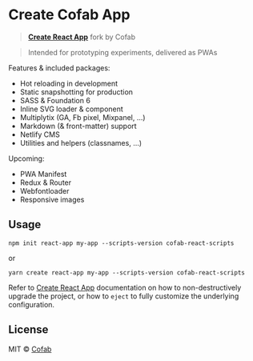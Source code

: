 # Create Cofab App

> [**Create React App**](https://github.com/facebook/create-react-app) fork by Cofab

> Intended for prototyping experiments, delivered as PWAs

Features & included packages:

- Hot reloading in development
- Static snapshotting for production
- SASS & Foundation 6
- Inline SVG loader & component
- Multiplytix (GA, Fb pixel, Mixpanel, ...)
- Markdown (& front-matter) support
- Netlify CMS
- Utilities and helpers (classnames, ...)

Upcoming:

- PWA Manifest
- Redux & Router
- Webfontloader
- Responsive images

## Usage

`npm init react-app my-app --scripts-version cofab-react-scripts`

or

`yarn create react-app my-app --scripts-version cofab-react-scripts`

Refer to [Create React App](https://github.com/facebook/create-react-app) documentation on how to non-destructively upgrade the project, or how to `eject` to fully customize the underlying configuration.

## License

MIT © [Cofab](https://github.com/cofablab)